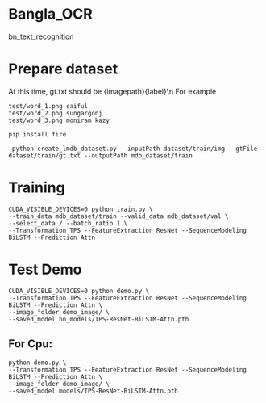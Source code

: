 # Bangla_OCR
bn_text_recognition


# Prepare dataset

At this time, gt.txt should be {imagepath}<space>{label}\n
For example
```
test/word_1.png saiful
test/word_2.png sungargonj
test/word_3.png moniram kazy
```

```pip install fire```

```
 python create_lmdb_dataset.py --inputPath dataset/train/img --gtFile dataset/train/gt.txt --outputPath mdb_dataset/train
```




# Training 
```
CUDA_VISIBLE_DEVICES=0 python train.py \
--train_data mdb_dataset/train --valid_data mdb_dataset/val \
--select_data / --batch_ratio 1 \
--Transformation TPS --FeatureExtraction ResNet --SequenceModeling BiLSTM --Prediction Attn
```



# Test Demo
```
CUDA_VISIBLE_DEVICES=0 python demo.py \
--Transformation TPS --FeatureExtraction ResNet --SequenceModeling BiLSTM --Prediction Attn \
--image_folder demo_image/ \
--saved_model bn_models/TPS-ResNet-BiLSTM-Attn.pth
```


## For Cpu:
```
python demo.py \
--Transformation TPS --FeatureExtraction ResNet --SequenceModeling BiLSTM --Prediction Attn \
--image_folder demo_image/ \
--saved_model models/TPS-ResNet-BiLSTM-Attn.pth
